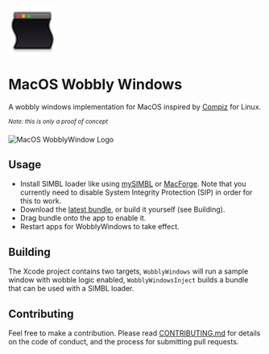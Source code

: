 ![MacOS WobblyWindow Logo](./Resources/MacOSWobblyWindows.png)

# MacOS Wobbly Windows

A wobbly windows implementation for MacOS inspired by [Compiz](http://www.compiz.org/) for Linux. 

<sup>*Note: this is only a proof of concept*</sup>

![MacOS WobblyWindow Logo](./Resources/DesktopWobblyWindows.gif)

## Usage

- Install SIMBL loader like using [mySIMBL](https://github.com/w0lfschild/mySIMBL) or [MacForge](https://www.macenhance.com/macforge). Note that you currently need to disable System Integrity Protection (SIP) in order for this to work.
- Download the [latest bundle](https://github.com/iamDecode/Jello/releases), or build it yourself (see Building).
- Drag bundle onto the app to enable it.
- Restart apps for WobblyWindows to take effect.


## Building

The Xcode project contains two targets, `WobblyWindows` will run a sample window with wobble logic enabled, `WobblyWindowsInject` builds a bundle that can be used with a SIMBL loader.


## Contributing

Feel free to make a contribution. Please read [CONTRIBUTING.md](CONTRIBUTING.md) for details on the code of conduct, and the process for submitting pull requests.

